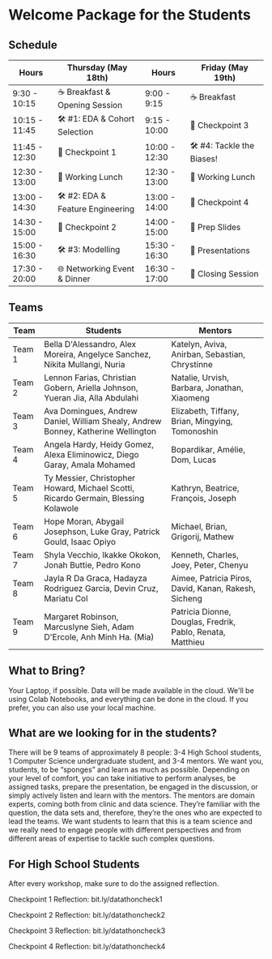 # Welcome Package for the Students

## Schedule

| **Hours** | **Thursday (May 18th)** | **Hours** | **Friday (May 19th)** |
|-------|------------------|-------|----------------|
| 9:30 - 10:15  | ☕ Breakfast & Opening Session |  9:00 - 9:15 | ☕ Breakfast |
| 10:15 - 11:45 | 🛠️ #1: EDA & Cohort Selection | 9:15 - 10:00 | 🚩 Checkpoint 3 |
| 11:45 - 12:30 | 🚩 Checkpoint 1  | 10:00 - 12:30 | 🛠️ #4: Tackle the Biases! |
| 12:30 - 13:00 | 🍔 Working Lunch | 12:30 - 13:00 | 🍕 Working Lunch |
| 13:00 - 14:30 | 🛠️ #2: EDA & Feature Engineering | 13:00 - 14:00 | 🚩 Checkpoint 4 |
| 14:30 - 15:00 | 🚩 Checkpoint 2 | 14:00 - 15:00 | 📝 Prep Slides |
| 15:00 - 16:30 | 🛠️ #3: Modelling | 15:30 - 16:30 | 🎤 Presentations |
| 17:30 - 20:00 | 🌐 Networking Event & Dinner | 16:30 - 17:00 | 👋 Closing Session |

## Teams
| Team | Students | Mentors | 
| -- | -- | -- |
| Team 1 | Bella D'Alessandro, Alex Moreira, Angelyce Sanchez, Nikita Mullangi, Nuria | Katelyn, Aviva, Anirban, Sebastian, Chrystinne |
| Team 2 | Lennon Farias, Christian Gobern, Ariella Johnson, Yueran Jia, Alla Abdulahi | Natalie, Urvish, Barbara, Jonathan, Xiaomeng |
| Team 3 | Ava Domingues, Andrew Daniel, William Shealy, Andrew Bonney, Katherine Wellington | Elizabeth, Tiffany, Brian, Mingying, Tomonoshin |
| Team 4 | Angela Hardy, Heidy Gomez, Alexa Eliminowicz, Diego Garay, Amala Mohamed | Bopardikar, Amélie, Dom, Lucas  |
| Team 5 | Ty Messier, Christopher Howard, Michael Scotti, Ricardo Germain, Blessing Kolawole | Kathryn, Beatrice, François, Joseph  |
| Team 6 | Hope Moran, Abygail Josephson, Luke Gray, Patrick Gould, Isaac Opiyo| Michael, Brian, Grigorij, Mathew |
| Team 7 | Shyla Vecchio, Ikakke Okokon, Jonah Buttie, Pedro Kono | Kenneth, Charles, Joey, Peter, Chenyu |
| Team 8 | Jayla R Da Graca, Hadayza Rodriguez Garcia, Devin Cruz, Mariatu Col| Aimee, Patricia Piros, David, Kanan, Rakesh, Sicheng |
| Team 9 | Margaret Robinson, Marcuslyne Sieh, Adam D'Ercole, Anh Minh Ha. (Mia) | Patricia Dionne, Douglas, Fredrik, Pablo, Renata, Matthieu  |


## What to Bring?
Your Laptop, if possible. Data will be made available in the cloud. We'll be using Colab Notebooks, and everything can be done in the cloud. If you prefer, you can also use your local machine.

## What are we looking for in the students?
There will be 9 teams of approximately 8 people: 3-4 High School students, 1 Computer Science undergraduate student, and 3-4 mentors. We want you, students, to be “sponges” and learn as much as possible. Depending on your level of comfort, you can take initiative to perform analyses, be assigned tasks, prepare the presentation, be engaged in the discussion, or simply actively listen and learn with the mentors. The mentors are domain experts, coming both from clinic and data science. They’re familiar with the question, the data sets and, therefore, they’re the ones who are expected to lead the teams. We want students to learn that this is a team science and we really need to engage people with different perspectives and from different areas of expertise to tackle such complex questions.

## For High School Students
After every workshop, make sure to do the assigned reflection. 

Checkpoint 1 Reflection:     bit.ly/datathoncheck1 

Checkpoint 2 Reflection:     bit.ly/datathoncheck2 

Checkpoint 3 Reflection:     bit.ly/datathoncheck3 

Checkpoint 4 Reflection:     bit.ly/datathoncheck4 
